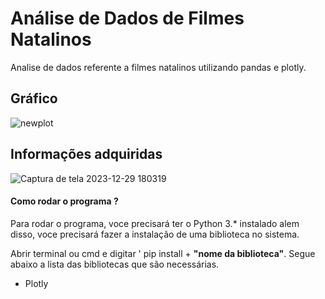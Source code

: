 # Análise de Dados de Filmes Natalinos
Analise de dados referente a filmes natalinos utilizando pandas e plotly.





## Gráfico
![newplot](https://github.com/italo-mgl/Analise_Filmes_Natalinos/assets/111648211/d47ac7a3-2f7e-44d0-acdf-fa1335bf18f3)

## Informações adquiridas

![Captura de tela 2023-12-29 180319](https://github.com/italo-mgl/Analise_Filmes_Natalinos/assets/111648211/c972e661-f349-4864-a272-fcb7c60d44d9)


<h4> Como rodar o programa ? </h4>
<p>
  Para rodar o programa, voce precisará ter o Python 3.* instalado alem disso, voce precisará fazer a instalação de uma biblioteca no sistema.
</p>
<p>
  Abrir terminal ou cmd e digitar ' pip install + <strong>"nome da biblioteca"</strong>. Segue abaixo a lista das bibliotecas que são necessárias.
</p>

* Plotly
